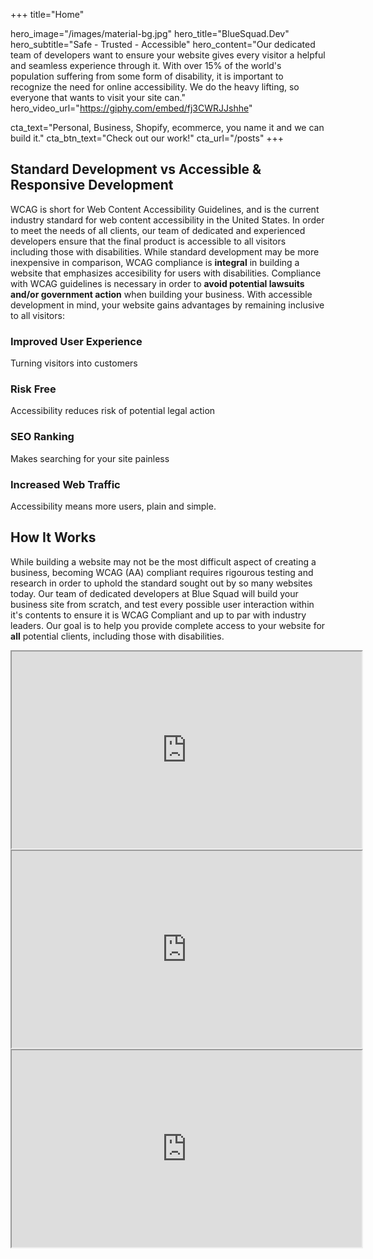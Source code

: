 +++
title="Home"

hero_image="/images/material-bg.jpg"
hero_title="BlueSquad.Dev"
hero_subtitle="Safe - Trusted - Accessible"
hero_content="Our dedicated team of developers want to ensure your website gives every visitor a helpful and seamless experience through it. With over 15% of the world's population suffering from some form of disability, it is important to recognize the need for online accessibility. We do the heavy lifting, so everyone that wants to visit your site can."
hero_video_url="https://giphy.com/embed/fj3CWRJJshhe"

cta_text="Personal, Business, Shopify, ecommerce, you name it and we can build it."
cta_btn_text="Check out our work!"
cta_url="/posts"
+++
<!--Introduction -->
<div class="home-introduction">
    <div class="chocolate-container">
        <div class="mdl-grid">
            <div class="mdl-cell mdl-cell--12-col">
                <h2 class="mdl-typography--display-2">
                    Standard Development vs Accessible & Responsive Development
                </h2>
                <p class="intro-description">
                WCAG is short for Web Content Accessibility Guidelines, and is the current industry standard for web content accessibility in the United States. 
                In order to meet the needs of all clients, our team of dedicated and experienced developers ensure that the final product is accessible to all visitors including those with disabilities.
                While standard development may be more inexpensive in comparison, WCAG compliance is <strong>integral</strong> in building a website that emphasizes accesibility for
                users with disabilities. Compliance with WCAG guidelines is necessary in order to <strong>avoid potential lawsuits and/or government action</strong> when building your business.
                With accessible development in mind, your website gains advantages by remaining inclusive to all visitors:
                </p>
                <div class="mdl-grid reasons">
                    <div class="mdl-cell mdl-cell--6-col mdl-cell--12-col-tablet mdl-cell--12-col-phone">
                        <div>
                            <i class="fas fa-users" style="color:#0E6BA8"></i>
                        </div>
                        <div>
                            <h3>Improved User Experience</h3>
                            <p>Turning visitors into customers</p>
                        </div>
                    </div>
                    <div class="mdl-cell mdl-cell--6-col mdl-cell--12-col-tablet mdl-cell--12-col-phone">
                        <div>
                            <i class="fas fa-balance-scale-right" style="color:#0E6BA8"></i>
                        </div>
                        <div>
                            <h3>Risk Free</h3>
                            <p>Accessibility reduces risk of potential legal action</p>
                        </div>
                    </div>
                </div>
            <div class="mdl-grid reasons">
                <div class="mdl-cell mdl-cell--6-col mdl-cell--12-col-tablet mdl-cell--12-col-phone">
                        <div>
                            <i class="fab fa-searchengin" style="color:#0E6BA8"></i>
                        </div>
                    <div>
                            <h3>SEO Ranking</h3>
                            <p>Makes searching for your site painless</p>
                        </div>
                </div>
                <div class="mdl-cell mdl-cell--6-col mdl-cell--12-col-tablet mdl-cell--12-col-phone">
                        <div>
                            <i class="fas fa-universal-access" style="color:#0E6BA8"></i>
                        </div>
                    <div>
                            <h3>Increased Web Traffic</h3>
                            <p>Accessibility means more users, plain and simple.</p>
                    </div>
                </div>
            </div>
        </div>
</div>
<!-- How It Works -->
<div class="home-works">
    <div class="mdl-grid">
        <div class="mdl-cell mdl-cell--12-col">
            <h2 class="mdl-typography--display-2 section-title">
                How It Works
            </h2>
            <p class="intro-description">
            While building a website may not be the most difficult aspect of creating a business, becoming WCAG (AA) compliant requires rigourous testing and research in order to uphold the standard sought out by so many websites today. Our team of dedicated developers at Blue Squad will build your business site from scratch, and test every possible user interaction within it's contents to ensure it is WCAG Compliant and up to par with industry leaders. Our goal is to help you provide complete access to your website for <strong>all</strong> potential clients, including those with disabilities.
            </p>
            <div class="mdl-grid videos">
                <div class="mdl-cell mdl-cell--4-col mdl-cell--12-col-tablet mdl-cell--12-col-phone">
                    <iframe width="560" height="315" src="https://www.youtube.com/embed/6V0zl-pSCSs" allow="accelerometer; autoplay; encrypted-media; gyroscope; picture-in-picture" allowfullscreen></iframe>
                </div>
                <div class="mdl-cell mdl-cell--4-col mdl-cell--12-col-tablet mdl-cell--12-col-phone">
                    <iframe width="560" height="315" src="https://www.youtube.com/embed/lJjGbePeItk" allow="accelerometer; autoplay; encrypted-media; gyroscope; picture-in-picture" allowfullscreen></iframe>
                </div>
                <div class="mdl-cell mdl-cell--4-col mdl-cell--12-col-tablet mdl-cell--12-col-phone">
                    <iframe width="560" height="315" src="https://www.youtube.com/embed/20SHvU2PKsM" allow="accelerometer; autoplay; encrypted-media; gyroscope; picture-in-picture" allowfullscreen></iframe>
                </div>
            </div>
        </div>
    </div>
</div>
 